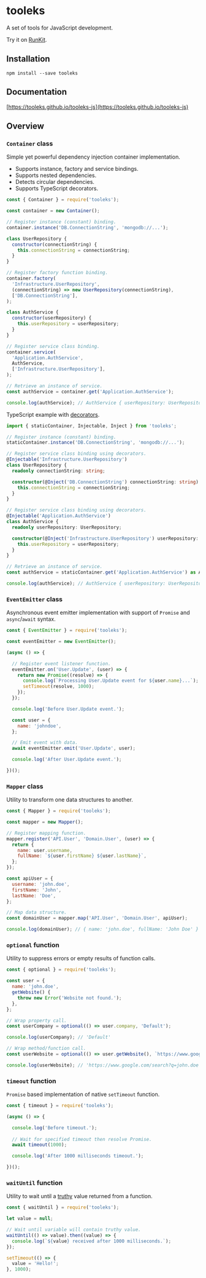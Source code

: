 # tooleks

A set of tools for JavaScript development.

Try it on [RunKit](https://npm.runkit.com/tooleks).

## Installation

```
npm install --save tooleks
```

## Documentation

[https://tooleks.github.io/tooleks-js](https://tooleks.github.io/tooleks-js)

## Overview

### `Container` class

Simple yet powerful dependency injection container implementation. 

* Supports instance, factory and service bindings.
* Supports nested dependencies.
* Detects circular dependencies.
* Supports TypeScript decorators.

```JavaScript
const { Container } = require('tooleks');

const container = new Container();

// Register instance (constant) binding.
container.instance('DB.ConnectionString', 'mongodb://...');

class UserRepository {
  constructor(connectionString) {
    this.connectionString = connectionString;
  }
}

// Register factory function binding.
container.factory(
  'Infrastructure.UserRepository',
  (connectionString) => new UserRepository(connectionString),
  ['DB.ConnectionString'],
);

class AuthService {
  constructor(userRepository) {
    this.userRepository = userRepository;
  }
}

// Register service class binding.
container.service(
  'Application.AuthService',
  AuthService,
  ['Infrastructure.UserRepository'],
);

// Retrieve an instance of service.
const authService = container.get('Application.AuthService');

console.log(authService); // AuthService { userRepository: UserRepository { connectionString: 'mongodb://...' } }
```

TypeScript example with [decorators](https://www.typescriptlang.org/docs/handbook/decorators.html).

```TypeScript
import { staticContainer, Injectable, Inject } from 'tooleks';

// Register instance (constant) binding.
staticContainer.instance('DB.ConnectionString', 'mongodb://...');

// Register service class binding using decorators.
@Injectable('Infrastructure.UserRepository')
class UserRepository {
  readonly connectionString: string;

  constructor(@Inject('DB.ConnectionString') connectionString: string) {
    this.connectionString = connectionString;
  }
}

// Register service class binding using decorators.
@Injectable('Application.AuthService')
class AuthService {
  readonly userRepository: UserRepository;

  constructor(@Inject('Infrastructure.UserRepository') userRepository: UserRepository) {
    this.userRepository = userRepository;
  }
}

// Retrieve an instance of service.
const authService = staticContainer.get('Application.AuthService') as AuthService;

console.log(authService); // AuthService { userRepository: UserRepository { connectionString: 'mongodb://...' } }
```

### `EventEmitter` class

Asynchronous event emitter implementation with support of `Promise` and `async`/`await` syntax.

```JavaScript
const { EventEmitter } = require('tooleks');

const eventEmitter = new EventEmitter();

(async () => {

  // Register event listener function.
  eventEmitter.on('User.Update', (user) => {
    return new Promise((resolve) => {
      console.log(`Processing User.Update event for ${user.name}...`);
      setTimeout(resolve, 1000);
    });
  });

  console.log('Before User.Update event.');

  const user = {
    name: 'johndoe',
  };

  // Emit event with data.
  await eventEmitter.emit('User.Update', user);

  console.log('After User.Update event.');

})();
```

### `Mapper` class

Utility to transform one data structures to another.

```JavaScript
const { Mapper } = require('tooleks');

const mapper = new Mapper();

// Register mapping function.
mapper.register('API.User', 'Domain.User', (user) => {
  return {
    name: user.username,
    fullName: `${user.firstName} ${user.lastName}`,
  };
});

const apiUser = {
  username: 'john.doe',
  firstName: 'John',
  lastName: 'Doe',
};

// Map data structure.
const domainUser = mapper.map('API.User', 'Domain.User', apiUser);

console.log(domainUser); // { name: 'john.doe', fullName: 'John Doe' }
```

### `optional` function

Utility to suppress errors or empty results of function calls.

```JavaScript
const { optional } = require('tooleks');

const user = {
  name: 'john.doe',
  getWebsite() {
    throw new Error('Website not found.');
  },
};

// Wrap property call.
const userCompany = optional(() => user.company, 'Default');

console.log(userCompany); // 'Default'

// Wrap method/function call.
const userWebsite = optional(() => user.getWebsite(), `https://www.google.com/search?q=${user.name}`);

console.log(userWebsite); // 'https://www.google.com/search?q=john.doe'
```

### `timeout` function

`Promise` based implementation of native `setTimeout` function.

```JavaScript
const { timeout } = require('tooleks');

(async () => {

  console.log('Before timeout.');
  
  // Wait for specified timeout then resolve Promise.
  await timeout(1000);

  console.log('After 1000 milliseconds timeout.');

})();
```

### `waitUntil` function

Utility to wait until a [truthy](https://developer.mozilla.org/en-US/docs/Glossary/Truthy) value returned from a function.

```JavaScript
const { waitUntil } = require('tooleks');

let value = null;

// Wait until variable will contain truthy value.
waitUntil(() => value).then((value) => {
  console.log(`${value} received after 1000 milliseconds.`);
});

setTimeout(() => {
  value = 'Hello!';
}, 1000);
```
